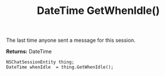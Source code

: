 ﻿---
uid: crmscript_ref_NSChatSessionEntity_GetWhenIdle
title: DateTime GetWhenIdle()
intellisense: NSChatSessionEntity.GetWhenIdle
keywords: NSChatSessionEntity, GetWhenIdle
so.topic: reference
---

The last time anyone sent a message for this session.

**Returns:** DateTime


```crmscript
NSChatSessionEntity thing;
DateTime whenIdle  = thing.GetWhenIdle();
```


